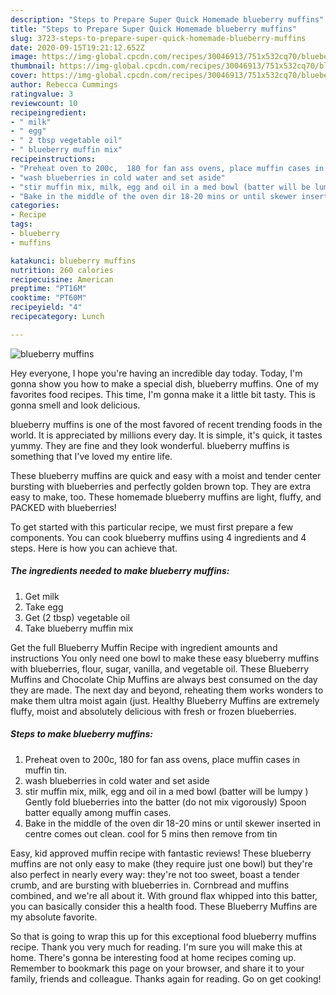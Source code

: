 ```yaml
---
description: "Steps to Prepare Super Quick Homemade blueberry muffins"
title: "Steps to Prepare Super Quick Homemade blueberry muffins"
slug: 3723-steps-to-prepare-super-quick-homemade-blueberry-muffins
date: 2020-09-15T19:21:12.652Z
image: https://img-global.cpcdn.com/recipes/30046913/751x532cq70/blueberry-muffins-recipe-main-photo.jpg
thumbnail: https://img-global.cpcdn.com/recipes/30046913/751x532cq70/blueberry-muffins-recipe-main-photo.jpg
cover: https://img-global.cpcdn.com/recipes/30046913/751x532cq70/blueberry-muffins-recipe-main-photo.jpg
author: Rebecca Cummings
ratingvalue: 3
reviewcount: 10
recipeingredient:
- " milk"
- " egg"
- " 2 tbsp vegetable oil"
- " blueberry muffin mix"
recipeinstructions:
- "Preheat oven to 200c,  180 for fan ass ovens, place muffin cases in muffin tin."
- "wash blueberries in cold water and set aside"
- "stir muffin mix, milk, egg and oil in a med bowl (batter will be lumpy ) Gently fold blueberries into the batter (do not mix vigorously) Spoon batter equally among muffin cases."
- "Bake in the middle of the oven dir 18-20 mins or until skewer inserted in centre comes out clean. cool for 5 mins then remove from tin"
categories:
- Recipe
tags:
- blueberry
- muffins

katakunci: blueberry muffins 
nutrition: 260 calories
recipecuisine: American
preptime: "PT16M"
cooktime: "PT60M"
recipeyield: "4"
recipecategory: Lunch

---
```



![blueberry muffins](https://img-global.cpcdn.com/recipes/30046913/751x532cq70/blueberry-muffins-recipe-main-photo.jpg)

Hey everyone, I hope you're having an incredible day today. Today, I'm gonna show you how to make a special dish, blueberry muffins. One of my favorites food recipes. This time, I'm gonna make it a little bit tasty. This is gonna smell and look delicious.

blueberry muffins is one of the most favored of recent trending foods in the world. It is appreciated by millions every day. It is simple, it's quick, it tastes yummy. They are fine and they look wonderful. blueberry muffins is something that I've loved my entire life.

These blueberry muffins are quick and easy with a moist and tender center bursting with blueberries and perfectly golden brown top. They are extra easy to make, too. These homemade blueberry muffins are light, fluffy, and PACKED with blueberries!


To get started with this particular recipe, we must first prepare a few components. You can cook blueberry muffins using 4 ingredients and 4 steps. Here is how you can achieve that.

<!--inarticleads1-->

##### The ingredients needed to make blueberry muffins:

1. Get  milk
1. Take  egg
1. Get  (2 tbsp) vegetable oil
1. Take  blueberry muffin mix


Get the full Blueberry Muffin Recipe with ingredient amounts and instructions You only need one bowl to make these easy blueberry muffins with blueberries, flour, sugar, vanilla, and vegetable oil. These Blueberry Muffins and Chocolate Chip Muffins are always best consumed on the day they are made. The next day and beyond, reheating them works wonders to make them ultra moist again (just. Healthy Blueberry Muffins are extremely fluffy, moist and absolutely delicious with fresh or frozen blueberries. 

<!--inarticleads2-->

##### Steps to make blueberry muffins:

1. Preheat oven to 200c,  180 for fan ass ovens, place muffin cases in muffin tin.
1. wash blueberries in cold water and set aside
1. stir muffin mix, milk, egg and oil in a med bowl (batter will be lumpy ) Gently fold blueberries into the batter (do not mix vigorously) Spoon batter equally among muffin cases.
1. Bake in the middle of the oven dir 18-20 mins or until skewer inserted in centre comes out clean. cool for 5 mins then remove from tin


Easy, kid approved muffin recipe with fantastic reviews! These blueberry muffins are not only easy to make (they require just one bowl) but they&#39;re also perfect in nearly every way: they&#39;re not too sweet, boast a tender crumb, and are bursting with blueberries in. Cornbread and muffins combined, and we&#39;re all about it. With ground flax whipped into this batter, you can basically consider this a health food. These Blueberry Muffins are my absolute favorite. 

So that is going to wrap this up for this exceptional food blueberry muffins recipe. Thank you very much for reading. I'm sure you will make this at home. There's gonna be interesting food at home recipes coming up. Remember to bookmark this page on your browser, and share it to your family, friends and colleague. Thanks again for reading. Go on get cooking!
